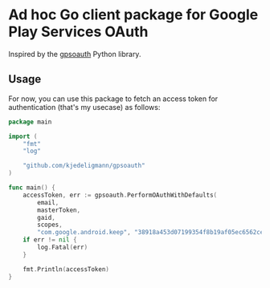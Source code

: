 # Ad hoc Go client package for Google Play Services OAuth

Inspired by the [gpsoauth](https://github.com/simon-weber/gpsoauth) Python library.

## Usage

For now, you can use this package to fetch an access token for authentication (that's my usecase) as follows:

```go
package main

import (
	"fmt"
	"log"

	"github.com/kjedeligmann/gpsoauth"
)

func main() {
	accessToken, err := gpsoauth.PerformOAuthWithDefaults(
		email,
		masterToken,
		gaid,
		scopes,
		"com.google.android.keep", "38918a453d07199354f8b19af05ec6562ced5788")
	if err != nil {
		log.Fatal(err)
	}

	fmt.Println(accessToken)
}
```
